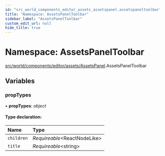 ```yaml
---
id: "src_world_components_editor_assets_assetspanel.assetspaneltoolbar"
title: "Namespace: AssetsPanelToolbar"
sidebar_label: "AssetsPanelToolbar"
custom_edit_url: null
hide_title: true
---
```


# Namespace: AssetsPanelToolbar

[src/world/components/editor/assets/AssetsPanel](src_world_components_editor_assets_assetspanel.md).AssetsPanelToolbar

## Variables

### propTypes

• **propTypes**: *object*

#### Type declaration:

Name | Type |
:------ | :------ |
`children` | *Requireable*<ReactNodeLike\> |
`title` | *Requireable*<string\> |
